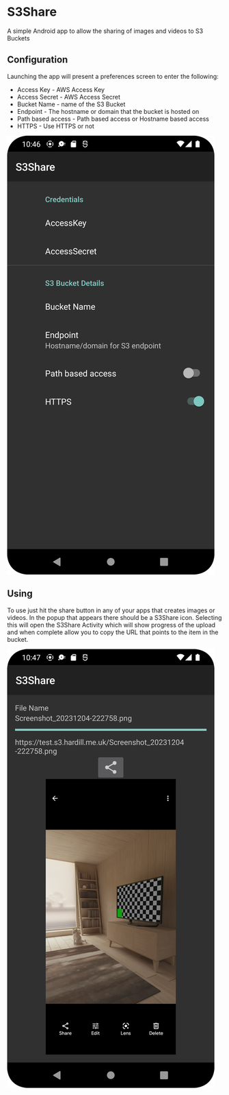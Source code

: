 # S3Share
A simple Android app to allow the sharing of images and videos to S3 Buckets

## Configuration
Launching the app will present a preferences screen to enter the following:

 - Access Key - AWS Access Key
 - Access Secret - AWS Access Secret
 - Bucket Name - name of the S3 Bucket
 - Endpoint - The hostname or domain that the bucket is hosted on
 - Path based access - Path based access or Hostname based access
 - HTTPS - Use HTTPS or not

![Configuration](./preferences.png)

## Using
To use just hit the share button in any of your apps that creates images or videos.
In the popup that appears there should be a S3Share icon. Selecting this will open
the S3Share Activity which will show progress of the upload and when complete allow
you to copy the URL that points to the item in the bucket.

![share](./export.png)